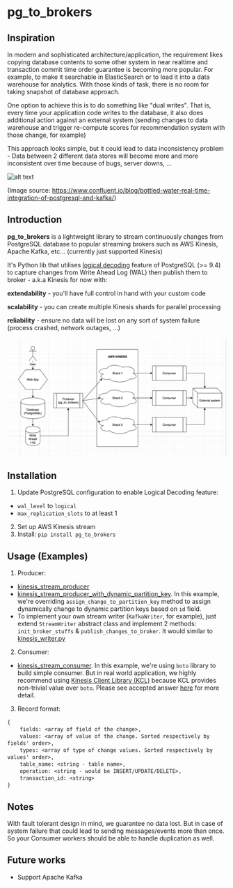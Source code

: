 # pg_to_brokers
## Inspiration
In modern and sophisticated architecture/application, the requirement likes copying database contents to some other system in near realtime and transaction commit time order guarantee is becoming more popular. For example, to make it searchable in ElasticSearch or to load it into a data warehouse for analytics. With those kinds of task, there is no room for taking snapshot of database approach.

One option to achieve this is to do something like "dual writes". That is, every time your application code writes to the database, it also does additional action against an external system (sending changes to data warehouse and trigger re-compute scores for recommendation system with those change, for example)

This approach looks simple, but it could lead to data inconsistency problem - Data between 2 different data stores will become more and more inconsistent over time because of bugs, server downs, ...

![alt text](https://www.confluent.io/wp-content/uploads/2016/08/slide-37-4-3.png "Stop doing this")

(Image source: https://www.confluent.io/blog/bottled-water-real-time-integration-of-postgresql-and-kafka/)

## Introduction
**pg_to_brokers** is a lightweight library to stream continuously changes from PostgreSQL database to popular streaming brokers such as AWS Kinesis, Apache Kafka, etc... (currently just supported Kinesis)

It's Python lib that utilises [logical decoding](https://www.postgresql.org/docs/9.4/static/logicaldecoding.html) feature of PostgreSQL (>= 9.4) to capture changes from Write Ahead Log (WAL) then publish them to broker - a.k.a Kinesis for now with:

**extendability** - you'll have full control in hand with your custom code

**scalability** - you can create multiple Kinesis shards for parallel processing

**reliability** - ensure no data will be lost on any sort of system failure (process crashed, network outages, ...)

![alt text](https://github.com/minhduccm/pg_to_brokers/blob/master/images/architecture.png "Architecture")

## Installation
1. Update PostgreSQL configuration to enable Logical Decoding feature:
* ```wal_level``` to ```logical```
* ```max_replication_slots``` to at least 1
2. Set up AWS Kinesis stream
3. Install: ```pip install pg_to_brokers```

## Usage (Examples)
1. Producer: 
* [kinesis_stream_producer](https://github.com/minhduccm/pg_to_brokers/blob/master/examples/kinesis_stream_producer.py)
* [kinesis_stream_producer_with_dynamic_partition_key](https://github.com/minhduccm/pg_to_brokers/blob/master/examples/kinesis_stream_producer_with_dynamic_partition_key.py). In this example, we're overriding `assign_change_to_partition_key` method to assign dynamically change to dynamic partition keys based on `id` field.
* To implement your own stream writer (`KafkaWriter`, for example), just extend `StreamWriter` abstract class and implement 2 methods: `init_broker_stuffs` & `publish_changes_to_broker`. It would similar to [kinesis_writer.py](https://github.com/minhduccm/pg_to_brokers/blob/master/pg_to_brokers/kinesis_writer.py)
2. Consumer:
* [kinesis_stream_consumer](https://github.com/minhduccm/pg_to_brokers/blob/master/examples/kinesis_stream_consumer.py). In this example, we're using `boto` library to build simple consumer. But in real world application, we highly recommend using [Kinesis Client Library (KCL)](https://docs.aws.amazon.com/streams/latest/dev/developing-consumers-with-kcl.html) because KCL provides non-trivial value over `boto`. Please see accepted answer [here](https://stackoverflow.com/questions/22100206/consuming-a-kinesis-stream-in-python) for more detail.
3. Record format:
```
{
    fields: <array of field of the change>,
    values: <array of value of the change. Sorted respectively by fields' order>,
    types: <array of type of change values. Sorted respectively by values' order>,
    table_name: <string - table name>,
    operation: <string - would be INSERT/UPDATE/DELETE>,
    transaction_id: <string>
}
```

## Notes
With fault tolerant design in mind, we guarantee no data lost. But in case of system failure that could lead to sending messages/events more than once. So your Consumer workers should be able to handle duplication as well.

## Future works
- Support Apache Kafka

